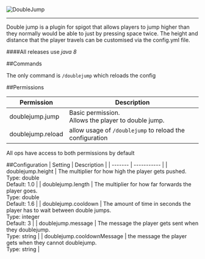 ![<h1>DoubleJump</h1>][logo]
***
Double jump is a plugin for spigot that allows players to jump higher than they normally would be able to just by pressing space twice. The height and distance that the player travels can be customised via the config.yml file.

####All releases use _java 8_

##Commands

The only command is ```/doublejump``` which reloads the config

##Permissions

| Permission | Description |
| ---------- | ----------- |
| doublejump.jump | Basic permission.<br>Allows the player to double jump.
| doublejump.reload | allow usage of ```/doublejump``` to reload the configuration |

All ops have access to both permissions by default

##Configuration
| Setting | Description |
| ------- | ----------- |
| doublejump.height | The multiplier for how high the player gets pushed.<br>Type: double<br>Default: 1.0 |
| doublejump.length | The multiplier for how far forwards the player goes.<br>Type: double<br>Default: 1.6 |
| doublejump.cooldown | The amount of time in seconds the player has to wait between double jumps.<br>Type: integer<br>Default: 3 |
| doublejump.message | The message the player gets sent when they doublejump.<br>Type: string |
| doublejump.cooldownMessage | the message the player gets when they cannot doublejump.<br>Type: string |

[logo]: http://i.imgur.com/j6gdGEq.png
